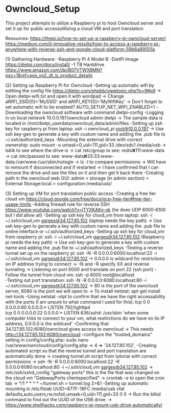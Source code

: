 # Owncloud_Setup

This project attempts to utilize a Raspberry pi to host Owncloud server and set it up for public accessutilizing a cloud VM and port translation

Resources:
https://thepi.io/how-to-set-up-a-raspberry-pi-owncloud-server/
https://medium.com/jj-innovative-results/how-to-access-a-raspberry-pi-anywhere-with-reverse-ssh-and-google-cloud-platform-59b6a89501a

(1) Gathering Hardware:
-Raspberry Pi 4 Model B
-DietPi Image https://dietpi.com/docs/install/
-1 TB Harddrive https://www.amazon.com/dp/B07VTWX8MN?psc=1&ref=ppx_yo2_dt_b_product_details

(2) Setting up Raspberry Pi for Owncloud 
-Setting up automatic wifi by editting the config file https://dietpi.com/phpbb/viewtopic.php?p=9#p9
  -> Open dietpi-wifi.txt and open it with wordpad
  -> Change aWIFI_SSID[0]='MySSID' and aWIFI_KEY[0]='MyWifiKey'
  -> Don't forget to set automatic wifi to be enabled? AUTO_SETUP_NET_WIFI_ENABLED=1
-Downloading the owncloud software with command dietpi-config
-Logging in on local network 10.0.0.197/owncloud admin dietpi
  -> The sample data is located in /mnt/dietpi_userdata/owncloud_data/admin/files
-Setting up ssh key for raspberry pi from laptop: ssh -i owncloud_pi root@10.0.0.197
  -> Use ssh key-gen to generate a key with custom name and adding the .pub file to ~/.ssh/authorized_keys
-Mounting the external drive with correct ownership: sudo mount -o umask=0,uid=111,gid=33 /dev/sdc1 /media/usb
  -> lsblk to see where the drive is
  -> cat /etc/group to see: redis:x:111:www-data
  -> cat /etc/passwd to see: www-data:x:33:33:www-data:/var/www:/usr/sbin/nologin 
  -> ls -l to compare permissions 
  -> Will have to remount if disconnected and if restarted
  -> I have confirmed that I can remove the drive and see the files on it and then get it back there 
-Creating path in the owncloud web GUI: admin > storage (in admin section) > External Storage:local > configuration:/media/usb/

(3) Setting up VM for port translation public access
-Creating a free tier cloud vm https://cloud.google.com/free/docs/gcp-free-tier#free-tier-usage-limits
-Adding firewall rule for reverse SSH https://www.youtube.com/watch?v=lTYXKAKv-ok (he does UDP 6000-6100 but I did allow all)
-Setting up ssh key for cloud_vm from laptop: ssh -i ~/.ssh/cloud_vm garges@34.127.85.102 (laptop needs the key path)
  -> Use ssh key-gen to generate a key with custom name and adding the .pub file to online interface or ~/.ssh/authorized_keys
-Setting up ssh key for cloud_vm from raspberry pi: ssh -i ~/.ssh/cloud_vm garges@34.127.85.102 (Raspberry pi needs the key path)
  -> Use ssh key-gen to generate a key with custom name and adding the .pub file to ~/.ssh/authorized_keys
-Testing a reverse tunnel set up on the raspberry pi: ssh -N -R 0.0.0.0:6000:localhost:22 -i ~/.ssh/cloud_vm garges@34.127.85.102
  -> 0.0.0.0 is wildcard for restrictions on IP address trying to connect
  -> -N and -R specify XX and reverse tunneling
  -> Listening on port 6000 and translate on port 22 (ssh port)
-Follow the tunnel from cloud vm: ssh -p 6000 root@localhost  
-Testing out port translation: ssh -N -R 0.0.0.0:6080:localhost:80 -i ~/.ssh/cloud_vm garges@34.127.85.102
  -> 80 is the port of the owncloud server, 6080 is the port we will open to 
  -> To install netstat: apt-get install net-tools
-Using netstat -nlpt to confirm that we have the right accessability with the ports (I am unsure to what command I used for this):
tcp        0      0 0.0.0.0:80              0.0.0.0:*               LISTEN      792/lighttpd        
tcp        0      0 0.0.0.0:22              0.0.0.0:*               LISTEN      636/sshd: /usr/sbin 
'when some computer tries to connect to your vm, what restrictions do we have on its IP address, 0.0.0.0 is the wildcard'
-Confirming that 34.127.85.102:6080/owncloud gives access to owncloud
  -> This needs http://34.127.85.102:6080/owncloud
-configure the "trusted_domains" setting in config/config.php: sudo nano /var/www/owncloud/config/config.php
  -> 4 => '34.127.85.102', 
-Creating automated script so that the reverse tunnel and port translation are automatically done
  -> creating tunnel.sh script from tutorial with correct permissions
  -> ssh -N -R 0.0.0.0:6000:localhost:22 -R 0.0.0.0:6080:localhost:80 -i ~/.ssh/cloud_vm garges@34.127.85.102
  -> /etc/ssh/sshd_config "gateway ports" this is the file that was changed on the cloud vm "GatewayPorts clientspecified"
  -> crontab -e to open the cron tab
  -> */1 * * * * ~/tunnel.sh > tunnel.log 2>&1
-Setting up automatic mounting in /etc/fstab UUID=877F-16FC /media/usb vfat defaults,auto,users,rw,nofail,umask=0,uid=111,gid=33 0 0
  -> Run the blkid command to find out the UUID of the USB drive:
  -> https://www.shellhacks.com/raspberry-pi-mount-usb-drive-automatically/
